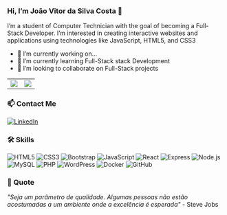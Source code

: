 ### Hi, I’m João Vitor da Silva Costa 👋 
I’m a student of Computer Technician with the goal of becoming a Full-Stack Developer.
I’m interested in creating interactive websites and applications using technologies like JavaScript, HTML5, and CSS3

- 🔭 I’m currently working on...
- 🌱 I’m currently learning Full-Stack stack Development
- 👯 I’m looking to collaborate on Full-Stack projects


<table>
  <tr style="border: none;">
    <td style="border: none;">
      <picture>
        <source
          srcset="https://github-readme-stats.vercel.app/api?username=JoaoVitordaSilvaCosta&show_icons=true&theme=dark&title_color=C00102&icon_color=C00102"
          media="(prefers-color-scheme: dark)"
        />
        <source
          srcset="https://github-readme-stats.vercel.app/api?username=JoaoVitordaSilvaCosta&show_icons=true&title_color=C00102&icon_color=C00102"
          media="(prefers-color-scheme: light), (prefers-color-scheme: no-preference)"
        />
        <img src="https://github-readme-stats.vercel.app/api?username=JoaoVitordaSilvaCosta&show_icons=true&title_color=C00102&icon_color=C00102" />
      </picture>
    </td>
    <td style="border: none;">
      <picture>
        <source
          srcset="https://github-readme-stats.vercel.app/api/top-langs/?username=JoaoVitordaSilvaCosta&layout=compact&theme=dark&title_color=C00102"
          media="(prefers-color-scheme: dark)"
        />
        <source
          srcset="https://github-readme-stats.vercel.app/api/top-langs/?username=JoaoVitordaSilvaCosta&layout=compact&title_color=C00102"
          media="(prefers-color-scheme: light), (prefers-color-scheme: no-preference)"
        />
        <img src="https://github-readme-stats.vercel.app/api/top-langs/?username=JoaoVitordaSilvaCosta&layout=compact&title_color=C00102" />
      </picture>
    </td>
  </tr>
</table>

### 📫 Contact Me

[![LinkedIn](https://img.shields.io/badge/-LinkedIn-0077B5?style=flat&logo=LinkedIn&logoColor=white)](https://www.linkedin.com/feed/?trk=nav_back_to_linkedin
)



### 🛠️ Skills

![HTML5](https://img.shields.io/badge/-HTML5-E34F26?style=flat&logo=html5&logoColor=white)
![CSS3](https://img.shields.io/badge/-CSS3-1572B6?style=flat&logo=css3&logoColor=white)
![Bootstrap](https://img.shields.io/badge/-Bootstrap-563D7C?style=flat&logo=bootstrap&logoColor=white)
![JavaScript](https://img.shields.io/badge/-JavaScript-F7DF1E?style=flat&logo=javascript&logoColor=black)
![React](https://img.shields.io/badge/-React-61DAFB?style=flat&logo=react&logoColor=black)
![Express](https://img.shields.io/badge/-Express-000000?style=flat&logo=express&logoColor=white)
![Node.js](https://img.shields.io/badge/-Node.js-339933?style=flat&logo=node.js&logoColor=white)
![MySQL](https://img.shields.io/badge/-MySQL-4479A1?style=flat&logo=mysql&logoColor=white)
![PHP](https://img.shields.io/badge/-PHP-777BB4?style=flat&logo=php&logoColor=white)
![WordPress](https://img.shields.io/badge/-WordPress-21759B?style=flat&logo=wordpress&logoColor=white)
![Docker](https://img.shields.io/badge/-Docker-2496ED?style=flat&logo=docker&logoColor=white)
![GitHub](https://img.shields.io/badge/-GitHub-181717?style=flat&logo=github&logoColor=white)

### 🌟 Quote

_"Seja um parâmetro de qualidade. Algumas pessoas não estão acostumadas a um ambiente onde a excelência é esperada"_ - Steve Jobs


